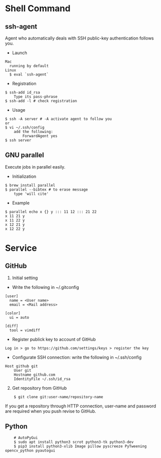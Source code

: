 # Shell Command
## ssh-agent
Agent who automatically deals with SSH public-key authentication follows you.

- Launch
```
Mac
  running by default
Linux
  $ eval `ssh-agent` 
```

- Registration
```
$ ssh-add id_rsa
    Type its pass-phrase
$ ssh-add -l # check registration
```

- Usage
```
$ ssh -A server # -A activate agent to follow you
or
$ vi ~/.ssh/config
    add the following:
        ForwardAgent yes
$ ssh server
```

## GNU parallel
Execute jobs in parallel easily.

- Initialization
```
$ brew install parallel
$ parallel --bibtex # to erase message
    type 'will cite'
```
- Example
```
$ parallel echo x {} y ::: 11 12 ::: 21 22
x 11 21 y
x 11 22 y
x 12 21 y
x 12 22 y
```

# Service
## GitHub
1. Initial setting
- Write the following in ~/.gitconfig
```
[user]
  name = <User name>
  email = <Mail address>

[color]
  ui = auto

[diff]
  tool = vimdiff
```
- Register publick key to account of GitHub

`Log in > go to https://github.com/settings/keys > register the key`

- Configurate SSH connection: write the following in ~/.ssh/config
```
Host github git
    User git
    Hostname github.com
    IdentityFile ~/.ssh/id_rsa
```

2. Get repository from GitHub
```
    $ git clone git:user-name/repository-name
```
If you get a repository through HTTP connection, user-name and password are required when you push revise to GitHub.

## Python
```
    # AutoPyGui
    $ sudo apt install python3 scrot python3-tk python3-dev
    $ pip3 install python3-xlib Image pillow pyscreeze PyTweening opencv_python pyautogui
```
